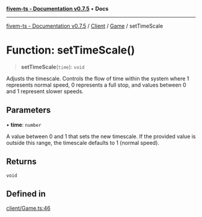 [**fivem-ts - Documentation v0.7.5**](../../../../../README.md) • **Docs**

***

[fivem-ts - Documentation v0.7.5](../../../../../README.md) / [Client](../../../README.md) / [Game](../README.md) / setTimeScale

# Function: setTimeScale()

> **setTimeScale**(`time`): `void`

Adjusts the timescale.
Controls the flow of time within the system where 1 represents normal speed,
0 represents a full stop, and values between 0 and 1 represent slower speeds.

## Parameters

• **time**: `number`

A value between 0 and 1 that sets the new timescale.
                        If the provided value is outside this range, the timescale defaults to 1 (normal speed).

## Returns

`void`

## Defined in

[client/Game.ts:46](https://github.com/Purpose-Dev/fivem-ts/blob/main/src/client/Game.ts#L46)
